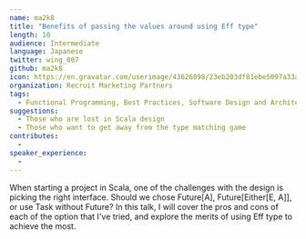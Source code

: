 ```yaml
---
name: ma2k8
title: "Benefits of passing the values around using Eff type"
length: 10
audience: Intermediate
language: Japanese
twitter: wing_007
github: ma2k8
icon: https://en.gravatar.com/userimage/43626898/23eb203df81ebe5097a33a3133c65df0.jpeg
organization: Recruit Marketing Partners
tags:
  - Functional Programming, Best Practices, Software Design and Architecture
suggestions:
  - Those who are lost in Scala design
  - Those who want to get away from the type matching game
contributes:
  - 
speaker_experience:
  - 
---
```

When starting a project in Scala, one of the challenges with the design is picking the right interface. Should we chose Future[A], Future[Either[E, A]], or use Task without Future? In this talk, I will cover the pros and cons of each of the option that I've tried, and explore the merits of using Eff type to achieve the most.
